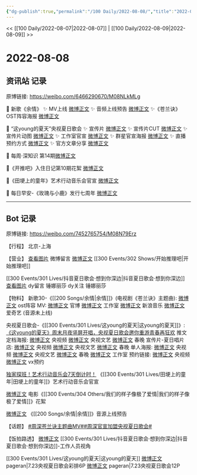 ```yaml
---
{"dg-publish":true,"permalink":"/100 Daily/2022-08-08/","title":"2022-08-08","created":"2022-12-07T15:50:02.000+08:00","updated":"2023-04-11T14:46:33.629+08:00"}
---
```



<< [[100 Daily/2022-08-07\|2022-08-07]] | [[100 Daily/2022-08-09\|2022-08-09]] >>

# 2022-08-08

## 资讯站 记录

原博链接: https://weibo.com/6466290670/M08NLkMLg

💫 新歌《余情》
✨ MV上线 [微博正文](https://m.weibo.cn/6466290670/4800141414110022)
✨ 音频上线预告 [微博正文](https://m.weibo.cn/6466290670/4800312881710878)
✨《苍兰诀》OST阵容海报 [微博正文](https://m.weibo.cn/6466290670/4800133533799828)

💫 “这young的夏天”央视夏日歌会
✨ 宣传片 [微博正文](https://m.weibo.cn/6466290670/4800147692980520)
✨ 宣传片CUT [微博正文](https://m.weibo.cn/6466290670/4800169117221966)
✨ 宣传片动图 [微博正文](https://m.weibo.cn/6466290670/4800215045375817)
✨ 工作室官宣 [微博正文](https://m.weibo.cn/6466290670/4800252232862753)
✨ 群星官宣海报 [微博正文](https://m.weibo.cn/6466290670/4800159059809921)
✨ 直播预约方式 [微博正文](https://m.weibo.cn/6466290670/4800164105560302)
✨ 官方文章分享 [微博正文](https://m.weibo.cn/6466290670/4800324462447258)

💫 每周·深知识 第14期[微博正文](https://m.weibo.cn/6466290670/4800244548372749)

💫《开推吧》入住日记第10期花絮 [微博正文](https://m.weibo.cn/6466290670/4800151443737062)

💫《田埂上的童年》艺术行动音乐会官宣 [微博正文](https://m.weibo.cn/6466290670/4800142697831442)

💫 每日早安-《玫瑰与小鹿》发行七周年 [微博正文](https://m.weibo.cn/6466290670/4800103698662142)

---
## Bot 记录

原博链接: https://weibo.com/7452765754/M08N79Erz

【行程】
北京-上海

【营业】
[查看图片](https://wx3.sinaimg.cn/large/0088n2Pggy1h4zqb2qybgj30yi0713yu.jpg) 微博留言 [微博正文](https://m.weibo.cn/1736988591/4799539318624976) [[300 Events/302 Shows/开始推理吧\|开始推理吧]]

[[300 Events/301 Lives/抖音夏日歌会·想到你深边\|抖音夏日歌会·想到你深边]]
[查看图片](https://wx1.sinaimg.cn/large/0088n2Pggy1h4zqahg8nxj30yi0eq75j.jpg) dy留言 锤娜丽莎
dy关注 锤娜丽莎

【物料】
新歌30-《[[200 Songs/余情\|余情]]》(电视剧《苍兰诀》主题曲):
[微博正文](https://m.weibo.cn/7259918671/4800131414884434) ost阵容
MV:
[微博正文](https://m.weibo.cn/7259918671/4800138781140648) 官博
[微博正文](https://m.weibo.cn/7478855230/4800140060135574) 工作室
[微博正文](https://m.weibo.cn/1266269835/4800139309620164) 新浪音乐
[微博正文](https://m.weibo.cn/1731986465/4800139186930906) 爱奇艺
(音源未上线)

央视夏日歌会-《[[300 Events/301 Lives/这young的夏天\|这young的夏天]]》:
[《这young的夏天》周末月夜竖屏开唱，央视夏日歌会邀你重游青春再狂欢](https://weibo.cn/sinaurl?u=https%3A%2F%2Fmp.weixin.qq.com%2Fs%2FNb4YUrHMCyDUMldCC9P9UQ) 推文
定档海报:
[微博正文](https://m.weibo.cn/7211561239/4800142726663205) 央视频
[微博正文](https://m.weibo.cn/2210168325/4800143860437899) 央视文艺
[微博正文](https://m.weibo.cn/3506728370/4800145407618130) 春晚
宣传片-夏日唱片店:
[微博正文](https://m.weibo.cn/7211561239/4800147915281721) 央视频
[微博正文](https://m.weibo.cn/2210168325/4800144966942903) 央视文艺
[微博正文](https://m.weibo.cn/3506728370/4800148700397678) 春晚
单人海报:
[微博正文](https://m.weibo.cn/7211561239/4800156804061629) 央视频
[微博正文](https://m.weibo.cn/2210168325/4800156693956042) 央视文艺
[微博正文](https://m.weibo.cn/3506728370/4800155864272686) 春晚
[微博正文](https://m.weibo.cn/7478855230/4800189644145386) 工作室
预约链接:
[微博正文](https://m.weibo.cn/7211561239/4800147915281721) 央视频
[微博正文](https://m.weibo.cn/2210168325/4800161735253362) vx预约

[独家探班！艺术行动音乐会7天倒计时！](https://weibo.cn/sinaurl?u=https%3A%2F%2Fmp.weixin.qq.com%2Fs%2Fv0OT5asO71ujKBEcy-3ldQ) 《[[300 Events/301 Lives/田埂上的童年\|田埂上的童年]]》艺术行动音乐会官宣

[微博正文](https://m.weibo.cn/6108895035/4799885443860803) 电影《[[300 Events/304 Others/我们的样子像极了爱情\|我们的样子像极了爱情]]》花絮

[微博正文](https://m.weibo.cn/5248300719/4800310234584315) 《[[200 Songs/余情\|余情]]》音源上线预告

【话题】
[#周深苍兰诀主题曲MV#](https://s.weibo.com/weibo?q=%23%E5%91%A8%E6%B7%B1%E8%8B%8D%E5%85%B0%E8%AF%80%E4%B8%BB%E9%A2%98%E6%9B%B2MV%23)[#周深官宣加盟央视夏日歌会#](https://s.weibo.com/weibo?q=%23%E5%91%A8%E6%B7%B1%E5%AE%98%E5%AE%A3%E5%8A%A0%E7%9B%9F%E5%A4%AE%E8%A7%86%E5%A4%8F%E6%97%A5%E6%AD%8C%E4%BC%9A%23)

【饭拍路透】
[微博正文](https://m.weibo.cn/5369966981/4800165703845751) [[300 Events/301 Lives/抖音夏日歌会·想到你深边\|抖音夏日歌会·想到你深边]]-工作人员视角

[[300 Events/301 Lives/这young的夏天\|这young的夏天]]
[微博正文](https://m.weibo.cn/7633014126/4800151916645587) pageran|7.23央视夏日歌会彩排6P
[微博正文](https://m.weibo.cn/7633014126/4800198674482026) pageran|7.23央视夏日歌会12P
